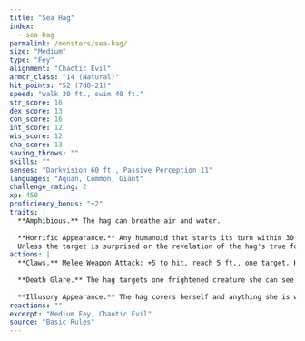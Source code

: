 ```yaml
---
title: "Sea Hag"
index:
  - sea-hag
permalink: /monsters/sea-hag/
size: "Medium"
type: "Fey"
alignment: "Chaotic Evil"
armor_class: "14 (Natural)"
hit_points: "52 (7d8+21)"
speed: "walk 30 ft., swim 40 ft."
str_score: 16
dex_score: 13
con_score: 16
int_score: 12
wis_score: 12
cha_score: 13
saving_throws: ""
skills: ""
senses: "Darkvision 60 ft., Passive Perception 11"
languages: "Aquan, Common, Giant"
challenge_rating: 2
xp: 450
proficiency_bonus: "+2"
traits: |
  **Amphibious.** The hag can breathe air and water.
  
  **Horrific Appearance.** Any humanoid that starts its turn within 30 feet of the hag and can see the hag's true form must make a DC 11 Wisdom saving throw. On a failed save, the creature is frightened for 1 minute. A creature can repeat the saving throw at the end of each of its turns, with disadvantage if the hag is within line of sight, ending the effect on itself on a success. If a creature's saving throw is successful or the effect ends for it, the creature is immune to the hag's Horrific Appearance for the next 24 hours.
  Unless the target is surprised or the revelation of the hag's true form is sudden, the target can avert its eyes and avoid making the initial saving throw. Until the start of its next turn, a creature that averts its eyes has disadvantage on attack rolls against the hag.
actions: |
  **Claws.** Melee Weapon Attack: +5 to hit, reach 5 ft., one target. Hit: 10 (2d6 + 3) slashing damage.
  
  **Death Glare.** The hag targets one frightened creature she can see within 30 ft. of her. If the target can see the hag, it must succeed on a DC 11 Wisdom saving throw against this magic or drop to 0 hit points.
  
  **Illusory Appearance.** The hag covers herself and anything she is wearing or carrying with a magical illusion that makes her look like an ugly creature of her general size and humanoid shape. The effect ends if the hag takes a bonus action to end it or if she dies. The changes wrought by this effect fail to hold up to physical inspection. For example, the hag could appear to have no claws, but someone touching her hand might feel the claws. Otherwise, a creature must take an action to visually inspect the illusion and succeed on a DC 16 Intelligence (Investigation) check to discern that the hag is disguised.
reactions: ""
excerpt: "Medium Fey, Chaotic Evil"
source: "Basic Rules"
---
```

